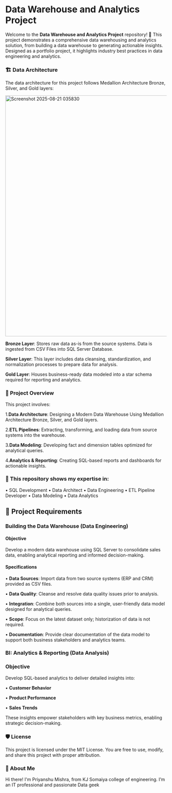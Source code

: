 # Data Warehouse and Analytics Project

Welcome to the **Data Warehouse and Analytics Project** repository! 🚀
This project demonstrates a comprehensive data warehousing and analytics solution, from building a data warehouse to generating actionable insights. Designed as a portfolio project, it highlights industry best practices in data engineering and analytics.

### 🏗️ Data Architecture

The data architecture for this project follows Medallion Architecture Bronze, Silver, and Gold layers:

<img width="1409" height="753" alt="Screenshot 2025-08-21 035830" src="https://github.com/user-attachments/assets/57829757-f920-4707-a496-4112a382d38d" />

**Bronze Layer**: Stores raw data as-is from the source systems. Data is ingested from CSV Files into SQL Server Database.

**Silver Layer**: This layer includes data cleansing, standardization, and normalization processes to prepare data for analysis.

**Gold Layer**: Houses business-ready data modeled into a star schema required for reporting and analytics.

### 📖 Project Overview

This project involves:

1.**Data Architecture**: Designing a Modern Data Warehouse Using Medallion Architecture Bronze, Silver, and Gold layers.

2.**ETL Pipelines**: Extracting, transforming, and loading data from source systems into the warehouse.

3.**Data Modeling**: Developing fact and dimension tables optimized for analytical queries.

4.**Analytics & Reporting**: Creating SQL-based reports and dashboards for actionable insights.

### 🎯 This repository shows my expertise in:

• SQL Development
• Data Architect
• Data Engineering
• ETL Pipeline Developer
• Data Modeling
• Data Analytics

## 🚀 Project Requirements
### Building the Data Warehouse (Data Engineering)

#### Objective
Develop a modern data warehouse using SQL Server to consolidate sales data, enabling analytical reporting and informed decision-making.

#### Specifications
• **Data Sources**: Import data from two source systems (ERP and CRM) provided as CSV files.

• **Data Quality**: Cleanse and resolve data quality issues prior to analysis.

• **Integration**: Combine both sources into a single, user-friendly data model designed for analytical queries.

• **Scope**: Focus on the latest dataset only; historization of data is not required.

• **Documentation**: Provide clear documentation of the data model to support both business stakeholders and analytics teams.

### BI: Analytics & Reporting (Data Analysis)

### Objective
Develop SQL-based analytics to deliver detailed insights into:

• **Customer Behavior**

• **Product Performance**

• **Sales Trends**

These insights empower stakeholders with key business metrics, enabling strategic decision-making.

### 🛡️ License
This project is licensed under the MIT License. You are free to use, modify, and share this project with proper attribution.

### 🌟 About Me
Hi there! I'm Priyanshu Mishra, from KJ Somaiya college of engineering. I’m an IT professional and passionate Data geek 
